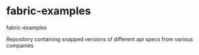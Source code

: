 # fabric-examples
fabric-examples

Repository containing snapped versions of different api specs from various companies
